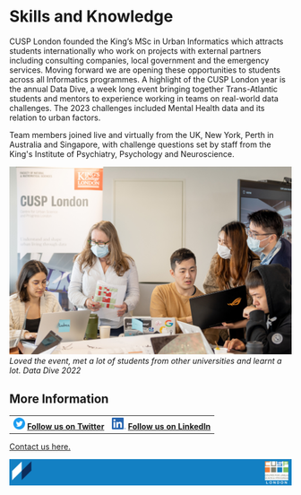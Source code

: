# Skills and Knowledge

CUSP London founded the King’s MSc in Urban Informatics which attracts students internationally who work on projects with external partners including consulting companies, local government and the emergency services. Moving forward we are opening these opportunities to students across all Informatics programmes.
A highlight of the CUSP London year is the annual Data Dive, a week long event bringing together Trans-Atlantic students and mentors to experience working in teams on real-world data challenges. The 2023 challenges included Mental Health data and its relation to urban factors.

Team members joined live and virtually from the UK, New York, Perth in Australia and Singapore, with challenge questions set by staff from the King's Institute of Psychiatry, Psychology and Neuroscience.

![CUSP London Data Dive 2022](./assets/DataDive2022sml.jpg)
*Loved the event, met a lot of students from other universities and learnt a lot. Data Dive 2022* 

## More Information

<table border="0" cellspacing="0" cellpadding="0">
  <tr>
    <th>
<a href="https://twitter.com/cusplondon?lang=en"><img src="./assets/Twitterblue.svg" alt="Twitter" style="width:21px;height:21px;"></a>
<a href="https://twitter.com/cusplondon?lang=en">Follow us on Twitter</a>
    </th>
        <th>
<a href="https://www.linkedin.com/company/centre-for-urban-science-and-progress-london-cusp-london-king-s-college-london/"><img src="./assets/LI-In-Bug.png" alt="Linked In" style="height:21px;"></a>
<a href="https://www.linkedin.com/company/centre-for-urban-science-and-progress-london-cusp-london-king-s-college-london/)">Follow us on LinkedIn</a>
       </th>
   </tr>
</table>

[Contact us here.](./YouCanJoinUs.md)

![CUSP London Logo](./assets/CUSPbanner_thin_03.png)
